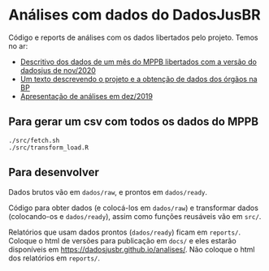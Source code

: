 # Análises com dados do DadosJusBR

Código e reports de análises com os dados libertados pelo projeto. Temos no ar: 

  * [Descritivo dos dados de um mês do MPPB libertados com a versão do dadosjus de nov/2020](https://dadosjusbr.github.io/analises/relatorio-ago-2020.html)
  * [Um texto descrevendo o projeto e a obtenção de dados dos órgãos na BP](https://dadosjusbr.github.io/analises/intro.html)
  * [Apresentação de análises em dez/2019](https://dadosjusbr.github.io/analises/index.html)

## Para gerar um csv com todos os dados do MPPB

```
./src/fetch.sh
./src/transform_load.R
```

## Para desenvolver

Dados brutos vão em `dados/raw`, e prontos em `dados/ready`. 

Código para obter dados (e colocá-los em `dados/raw`) e transformar dados (colocando-os e `dados/ready`), assim como funções reusáveis vão em `src/`. 

Relatórios que usam dados prontos (`dados/ready`) ficam em `reports/`. Coloque o html de versões para publicação em `docs/` e eles estarão disponíveis em https://dadosjusbr.github.io/analises/. Não coloque o html dos relatórios em `reports/`. 
